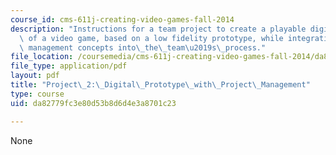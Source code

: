 ```yaml
---
course_id: cms-611j-creating-video-games-fall-2014
description: "Instructions for a team project to create a playable digital prototype\
  \ of a video game, based on a low fidelity prototype, while integrating project\
  \ management concepts into\_the\_team\u2019s\_process."
file_location: /coursemedia/cms-611j-creating-video-games-fall-2014/da82779fc3e80d53b8d6d4e3a8701c23_MITCMS_611JF14_project2.pdf
file_type: application/pdf
layout: pdf
title: "Project\_2:\_Digital\_Prototype\_with\_Project\_Management"
type: course
uid: da82779fc3e80d53b8d6d4e3a8701c23

---
```

None